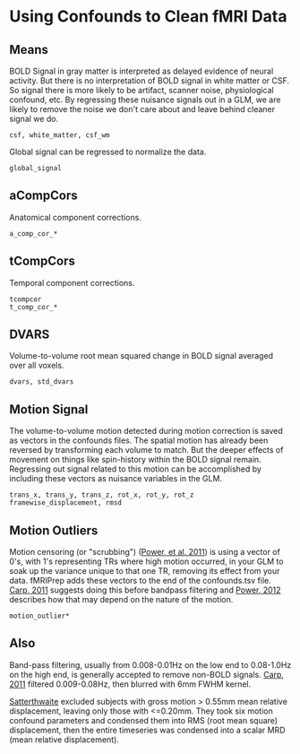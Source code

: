 # Using Confounds to Clean fMRI Data

## Means

BOLD Signal in gray matter is interpreted as delayed evidence of neural activity.
But there is no interpretation of BOLD signal in white matter or CSF. So signal
there is more likely to be artifact, scanner noise, physiological confound, etc.
By regressing these nuisance signals out in a GLM, we are likely to remove the noise we
don't care about and leave behind cleaner signal we do.

    csf, white_matter, csf_wm

Global signal can be regressed to normalize the data.

    global_signal

## aCompCors

Anatomical component corrections.

    a_comp_cor_*

## tCompCors

Temporal component corrections.

    tcompcor
    t_comp_cor_*

## DVARS

Volume-to-volume root mean squared change in BOLD signal averaged over all voxels.

    dvars, std_dvars

## Motion Signal

The volume-to-volume motion detected during motion correction is saved as vectors
in the confounds files. The spatial motion has already been reversed by transforming
each volume to match. But the deeper effects of movement on things like spin-history
within the BOLD signal remain. Regressing out signal related to this motion can be
accomplished by including these vectors as nuisance variables in the GLM.

    trans_x, trans_y, trans_z, rot_x, rot_y, rot_z
    framewise_displacement, rmsd

## Motion Outliers

Motion censoring (or "scrubbing") ([Power, et al. 2011](https://dx.doi.org/10.1016%2Fj.neuroimage.2011.10.018)) is using a vector
of 0's, with 1's representing TRs where high motion occurred, in your GLM to
soak up the variance unique to that one TR, removing its effect from your data.
fMRIPrep adds these vectors to the end of the confounds.tsv file.
[Carp, 2011](https://doi.org/10.1016/j.neuroimage.2011.12.061) suggests doing this before bandpass filtering and
[Power, 2012](https://dx.doi.org/10.1016%2Fj.neuroimage.2012.03.017) describes how that may depend on the nature of the motion.

    motion_outlier*

## Also

Band-pass filtering, usually from 0.008-0.01Hz on the low end to 0.08-1.0Hz
on the high end, is generally accepted to remove non-BOLD signals.
[Carp, 2011](https://doi.org/10.1016/j.neuroimage.2011.12.061) filtered 0.009-0.08Hz, then blurred with 6mm FWHM kernel.

[Satterthwaite](https://dx.doi.org/10.1016%2Fj.neuroimage.2012.08.052)
excluded subjects with gross motion > 0.55mm mean relative displacement, leaving only those with <=0.20mm.
They took six motion confound parameters and condensed them into RMS (root mean square) displacement,
then the entire timeseries was condensed into a scalar MRD (mean relative displacement).
